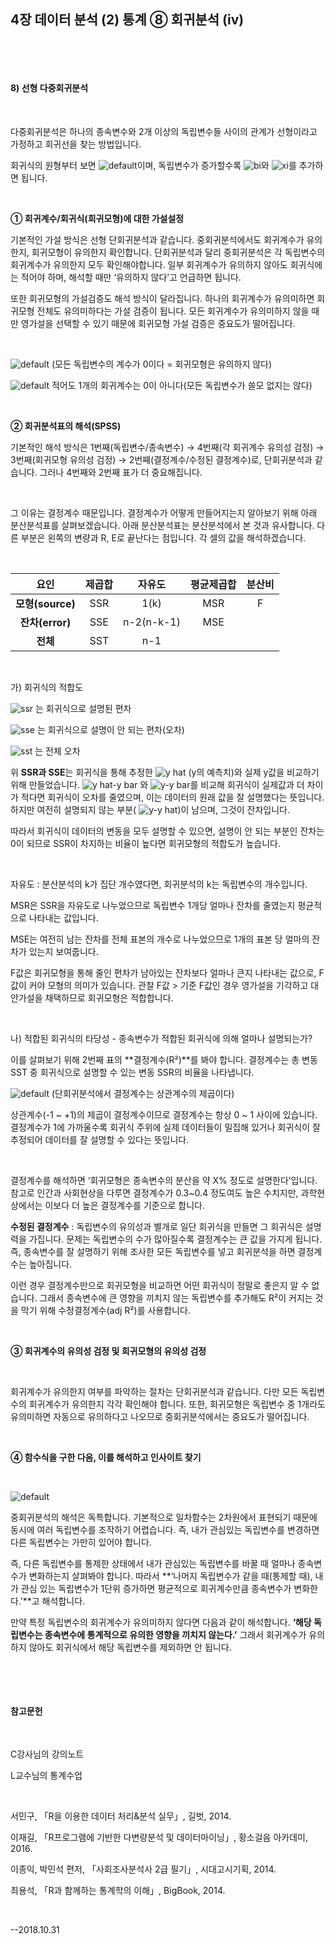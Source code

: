 ## 4장 데이터 분석 (2) 통계 ⑧ 회귀분석 (iv)

​     

​ 

#### **8) 선형 다중회귀분석**

​ 

다중회귀분석은 하나의 종속변수와 2개 이상의 독립변수들 사이의 관계가 선형이라고 가정하고 회귀선을 찾는 방법입니다.

회귀식의 원형부터 보면  ![default](https://user-images.githubusercontent.com/43332543/47849134-ea36b980-de13-11e8-8f20-37d72fc8d8db.png)이며, 독립변수가 증가할수록  ![bi](https://user-images.githubusercontent.com/43332543/47849120-e7d45f80-de13-11e8-829a-62af00de6588.png)와  ![xi](https://user-images.githubusercontent.com/43332543/47849124-e9058c80-de13-11e8-8923-b8df5fe28770.png)를 추가하면 됩니다.

​     

**① 회귀계수/회귀식(회귀모형)에 대한 가설설정**

기본적인 가설 방식은 선형 단회귀분석과 같습니다. 중회귀분석에서도 회귀계수가 유의한지, 회귀모형이 유의한지 확인합니다. 단회귀분석과 달리 중회귀분석은 각 독립변수의 회귀계수가 유의한지 모두 확인해야합니다. 일부 회귀계수가 유의하지 않아도 회귀식에는 적어야 하며, 해석할 때만 ‘유의하지 않다’고 언급하면 됩니다.

또한 회귀모형의 가설검증도 해석 방식이 달라집니다. 하나의 회귀계수가 유의미하면 회귀모형 전체도 유의미하다는 가설 검증이 됩니다. 모든 회귀계수가 유의미하지 않을 때만 영가설을 선택할 수 있기 때문에 회귀모형 가설 검증은 중요도가 떨어집니다.

​     

![default](https://user-images.githubusercontent.com/43332543/47849133-ea36b980-de13-11e8-9271-7e79b2f02433.png) (모든 독립변수의 계수가 0이다 = 회귀모형은 유의하지 않다)

![default](https://user-images.githubusercontent.com/43332543/47849132-e99e2300-de13-11e8-847a-c0878be58bb2.png)  적어도 1개의 회귀계수는 0이 아니다(모든 독립변수가 쓸모 없지는 않다)

​     

**② 회귀분석표의 해석(SPSS)**     

기본적인 해석 방식은 1번째(독립변수/종속변수) → 4번째(각 회귀계수 유의성 검정) → 3번째(회귀모형 유의성 검정) → 2번째(결정계수/수정된 결정계수)로, 단회귀분석과 같습니다. 그러나 4번째와 2번째 표가 더 중요해집니다.

​     

그 이유는 결정계수 때문입니다. 결정계수가 어떻게 만들어지는지 알아보기 위해 아래 분산분석표를 살펴보겠습니다. 아래 분산분석표는 분산분석에서 본 것과 유사합니다. 다른 부분은 왼쪽의 변량과 R, E로 끝난다는 점입니다. 각 셀의 값을 해석하겠습니다.

​ 

|       요인       | 제곱합 |   자유도   | 평균제곱합 | 분산비 |
| :--------------: | :----: | :--------: | :--------: | :----: |
| **모형(source)** |  SSR   |    1(k)    |    MSR     |   F    |
| **잔차(error)**  |  SSE   | n-2(n-k-1) |    MSE     |        |
|     **전체**     |  SST   |    n-1     |            |        |

​     

가) 회귀식의 적합도

  ![ssr](https://user-images.githubusercontent.com/43332543/47849122-e86cf600-de13-11e8-9cf0-6d5fe66c9592.png) 는 회귀식으로 설명된 편차 

  ![sse](https://user-images.githubusercontent.com/43332543/47849121-e86cf600-de13-11e8-9797-6be46f36ec94.png) 는 회귀식으로 설명이 안 되는 편차(오차)

  ![sst](https://user-images.githubusercontent.com/43332543/47849123-e86cf600-de13-11e8-9615-3a359d4ce884.png) 는 전체 오차

위 **SSR과 SSE**는 회귀식을 통해 추정한  ![y hat](https://user-images.githubusercontent.com/43332543/47849314-75b04a80-de14-11e8-9aa1-b5c186d2383d.png) (y의 예측치)와 실제 y값을 비교하기 위해 만들었습니다.  ![y hat-y bar](https://user-images.githubusercontent.com/43332543/47849313-75b04a80-de14-11e8-9543-a081cded9745.png) 와  ![y-y bar](https://user-images.githubusercontent.com/43332543/47849342-895bb100-de14-11e8-8380-90e4d295d0a2.png)를 비교해 회귀식이 실제값과 더 차이가 적다면 회귀식이 오차를 줄였으며, 이는 데이터의 원래 값을 잘 설명했다는 뜻입니다. 하지만 여전히 설명되지 않는 부분( ![y-y hat](https://user-images.githubusercontent.com/43332543/47849128-e9058c80-de13-11e8-8eab-e71f5da1df18.png))이 남으며, 그것이 잔차입니다.

따라서 회귀식이 데이터의 변동을 모두 설명할 수 있으면, 설명이 안 되는 부분인 잔차는 0이 되므로 SSR이 차지하는 비율이 높다면 회귀모형의 적합도가 높습니다.

​     

자유도 : 분산분석의 k가 집단 개수였다면, 회귀분석의 k는 독립변수의 개수입니다. 

MSR은 SSR을 자유도로 나누었으므로 독립변수 1개당 얼마나 잔차를 줄였는지 평균적으로 나타내는 값입니다.

MSE는 여전히 남는 잔차를 전체 표본의 개수로 나누었으므로 1개의 표본 당 얼마의 잔차가 있는지 보여줍니다.

F값은 회귀모형을 통해 줄인 편차가 남아있는 잔차보다 얼마나 큰지 나타내는 값으로, F값이 커야 모형의 의미가 있습니다. 관찰 F값 > 기준 F값인 경우 영가설을 기각하고 대안가설을 채택하므로 회귀모형은 적합합니다.

​     

나) 적합된 회귀식의 타당성 - 종속변수가 적합된 회귀식에 의해 얼마나 설명되는가?

이를 살펴보기 위해 2번째 표의 **결정계수(R²)**를 봐야 합니다. 결정계수는 총 변동 SST 중 회귀식으로 설명할 수 있는 변동 SSR의 비율을 나타냅니다.

  ![default](https://user-images.githubusercontent.com/43332543/47849129-e99e2300-de13-11e8-818d-3600565fa77d.png) (단회귀분석에서 결정계수는 상관계수의 제곱이다)

상관계수(-1 ~ +1)의 제곱이 결정계수이므로 결정계수는 항상  0 ~ 1 사이에 있습니다. 결정계수가 1에 가까울수록 회귀식 주위에 실제 데이터들이 밀집해 있거나 회귀식이 잘 추정되어 데이터를 잘 설명할 수 있다는 뜻입니다.

​ 

결정계수를 해석하면 ‘회귀모형은 종속변수의 분산을 약 X% 정도로 설명한다’입니다. 참고로 인간과 사회현상을 다루면 결정계수가 0.3~0.4 정도여도 높은 수치지만, 과학현상에서는 이보다 더 높은 결정계수를 기준으로 합니다.

**수정된 결정계수** : 독립변수의 유의성과 별개로 일단 회귀식을 만들면 그 회귀식은 설명력을 가집니다. 문제는 독립변수의 수가 많아질수록 결정계수는 큰 값을 가지게 됩니다. 즉, 종속변수를 잘 설명하기 위해 조사한 모든 독립변수를 넣고 회귀분석을 하면 결정계수는 높아집니다.

이런 경우 결정계수만으로 회귀모형을 비교하면 어떤 회귀식이 정말로 좋은지 알 수 없습니다. 그래서 종속변수에 큰 영향을 끼치지 않는 독립변수를 추가해도 R²이 커지는 것을 막기 위해 수정결정계수(adj R²)를 사용합니다.

​ 

**③ 회귀계수의 유의성 검정 및 회귀모형의 유의성 검정**

​ 

회귀계수가 유의한지 여부를 파악하는 절차는 단회귀분석과 같습니다. 다만 모든 독립변수의 회귀계수가 유의한지 각각 확인해야 합니다. 또한, 회귀모형은 독립변수 중 1개라도 유의미하면 자동으로 유의하다고 나오므로 중회귀분석에서는 중요도가 떨어집니다.

​     

**④ 함수식을 구한 다음, 이를 해석하고 인사이트 찾기**

​ 

![default](https://user-images.githubusercontent.com/43332543/47849134-ea36b980-de13-11e8-8f20-37d72fc8d8db.png)    

중회귀분석의 해석은 독특합니다. 기본적으로 일차함수는 2차원에서 표현되기 때문에 동시에 여러 독립변수를 조작하기 어렵습니다. 즉, 내가 관심있는 독립변수를 변경하면 다른 독립변수는 가만히 있어야 합니다.

즉, 다른 독립변수를 통제한 상태에서 내가 관심있는 독립변수를 바꿀 때 얼마나 종속변수가 변화하는지 살펴봐야 합니다. 따라서 **‘나머지 독립변수가 같을 때(통제할 때), 내가 관심 있는 독립변수가 1단위 증가하면 평균적으로 회귀계수만큼 종속변수가 변화한다.’**고 해석합니다.

만약 특정 독립변수의 회귀계수가 유의미하지 않다면 다음과 같이 해석합니다. **‘해당 독립변수는 종속변수에 통계적으로 유의한 영향을 끼치지 않는다.’** 그래서 회귀계수가 유의하지 않아도 회귀식에서 해당 독립변수를 제외하면 안 됩니다.


​ 

​ 


#### 참고문헌

​     

C강사님의 강의노트

L교수님의 통계수업

​     

서민구, 「R을 이용한 데이터 처리&분석 실무」, 길벗, 2014.

이재길, 「R프로그램에 기반한 다변량분석 및 데이터마이닝」, 황소걸음 아카데미, 2016.

이종익, 박민석 편저, 「사회조사분석사 2급 필기」, 시대고시기획, 2014.

최용석, 「R과 함께하는 통계학의 이해」, BigBook, 2014.

​ 

--2018.10.31